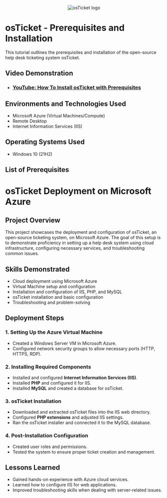 <p align="center">
<img src="https://i.imgur.com/Clzj7Xs.png" alt="osTicket logo"/>
</p>

<h1>osTicket - Prerequisites and Installation</h1>
This tutorial outlines the prerequisites and installation of the open-source help desk ticketing system osTicket.<br />


<h2>Video Demonstration</h2>

- ### [YouTube: How To Install osTicket with Prerequisites](https://www.youtube.com)

<h2>Environments and Technologies Used</h2>

- Microsoft Azure (Virtual Machines/Compute)
- Remote Desktop
- Internet Information Services (IIS)

<h2>Operating Systems Used </h2>

- Windows 10</b> (21H2)

<h2>List of Prerequisites</h2>

# osTicket Deployment on Microsoft Azure

## Project Overview
This project showcases the deployment and configuration of osTicket, an open-source ticketing system, on Microsoft Azure. The goal of this setup is to demonstrate proficiency in setting up a help desk system using cloud infrastructure, configuring necessary services, and troubleshooting common issues.

## Skills Demonstrated
- Cloud deployment using Microsoft Azure
- Virtual Machine setup and configuration
- Installation and configuration of IIS, PHP, and MySQL
- osTicket installation and basic configuration
- Troubleshooting and problem-solving

## Deployment Steps

### 1. Setting Up the Azure Virtual Machine
- Created a Windows Server VM in Microsoft Azure.
- Configured network security groups to allow necessary ports (HTTP, HTTPS, RDP).

### 2. Installing Required Components
- Installed and configured **Internet Information Services (IIS)**.
- Installed **PHP** and configured it for IIS.
- Installed **MySQL** and created a database for osTicket.

### 3. osTicket Installation
- Downloaded and extracted osTicket files into the IIS web directory.
- Configured **PHP extensions** and adjusted IIS settings.
- Ran the osTicket installer and connected it to the MySQL database.

### 4. Post-Installation Configuration
- Created user roles and permissions.
- Tested the system to ensure proper ticket creation and management.

## Lessons Learned
- Gained hands-on experience with Azure cloud services.
- Learned how to configure IIS for web applications.
- Improved troubleshooting skills when dealing with server-related issues.

